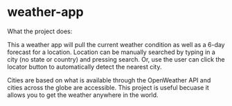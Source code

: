 # weather-app

What the project does:

This a  weather app will pull the current weather condition as well as a 6-day forecast for a location. Location can be manually searched by typing in a city (no state or country) and pressing search. Or, use the user can click the locator button to automatically detect the nearest city.

Cities are based on what is available through the OpenWeather API and cities across the globe are accessible. 
This project is useful becuase it allows you to get the weather anywhere in the world.

